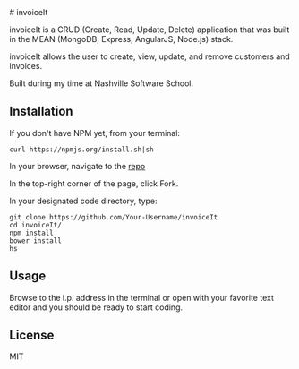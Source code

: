 
<snippet>
  <content>
# invoiceIt

invoiceIt is a CRUD (Create, Read, Update, Delete) application that was built in the MEAN (MongoDB, Express, AngularJS, Node.js) stack.

invoiceIt allows the user to create, view, update, and remove customers and invoices.

Built during my time at Nashville Software School.
## Installation
If you don't have NPM yet, from your terminal:

`curl https://npmjs.org/install.sh|sh`

In your browser, navigate to the <a href="https://github.com/micahp0506/invoiceIt">repo</a>

In the top-right corner of the page, click Fork.

In your designated code directory, type:

```
git clone https://github.com/Your-Username/invoiceIt
cd invoiceIt/
npm install
bower install
hs
```
## Usage
Browse to the i.p. address in the terminal or open with your favorite text editor and you should be ready to start coding.
## License
MIT
</content>
</snippet>
